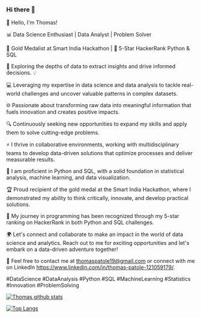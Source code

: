 ### Hi there 👋



👋 Hello, I'm Thomas!

📊 Data Science Enthusiast | Data Analyst | Problem Solver

🥇 Gold Medalist at Smart India Hackathon | 🌟 5-Star HackerRank Python & SQL

🔬 Exploring the depths of data to extract insights and drive informed decisions. 💡

💻 Leveraging my expertise in data science and data analysis to tackle real-world challenges and uncover valuable patterns in complex datasets.

🌐 Passionate about transforming raw data into meaningful information that fuels innovation and creates positive impacts.

🔍 Continuously seeking new opportunities to expand my skills and apply them to solve cutting-edge problems.

⚡️ I thrive in collaborative environments, working with multidisciplinary teams to develop data-driven solutions that optimize processes and deliver measurable results.

🔬 I am proficient in Python and SQL, with a solid foundation in statistical analysis, machine learning, and data visualization.

🏆 Proud recipient of the gold medal at the Smart India Hackathon, where I demonstrated my ability to think critically, innovate, and develop practical solutions.

🌟 My journey in programming has been recognized through my 5-star ranking on HackerRank in both Python and SQL challenges.

🌍 Let's connect and collaborate to make an impact in the world of data science and analytics. Reach out to me for exciting opportunities and let's embark on a data-driven adventure together!

📩 Feel free to contact me at thomaspatole19@gmail.com or connect with me on LinkedIn https://www.linkedin.com/in/thomas-patole-121059179/.

#DataScience #DataAnalysis #Python #SQL #MachineLearning #Statistics #Innovation #ProblemSolving

[![Thomas github stats](https://github-readme-stats.vercel.app/api?username=NextIn035846&count_private=true&show_icons=true&theme=radical&hide_rank=false)](https://github.com/anuraghazra/github-readme-stats)


[![Top Langs](https://github-readme-stats.vercel.app/api/top-langs/?username=NextIn035846)](https://github.com/NextIn035846/github-readme-stats)

